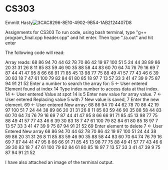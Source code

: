 # CS303
Emmitt Hasty![3CAC8296-8E10-4902-9B54-1AB2124407D8](https://user-images.githubusercontent.com/112575799/191616133-605006ed-69ff-4502-9dde-f240e38e751c.jpeg)

Assignments for CS303
To run code, using bash terminal, type "g++ program_final.cpp header.cpp" and hit enter.
Then type "./a.out" and hit enter

The following code will read:

Array reads:  68 86 94 70 44 62 78 70 86 42 19 97 100 51 5 24 44 38 89 86 20 31 31 26 8 11 85 83 59 46 90 35 88 58 44 83 60 70 64 74 76 79 16 69 7 87 44 41 47 95 8 66 66 91 71 85 45 13 98 77 75 88 49 41 57 77 43 46 6 39 30 83 18 7 47 61 100 79 82 84 61 80 85 18 97 7 13 57 33 3 41 47 39 9 75 87 94 91 21 52
Enter a number to search the array for: 5 <- User entered
Element found at index 14
Type index number to access data at that index.
14 <- User entered
Value at spot 14 is 5
Enter new value for array value.
7 <- User entered
Replacing value 5 with 7
New value is saved, 7
Enter the new element.
69 <- User entered
New array:
68 86 94 70 44 62 78 70 86 42 19 97 100 51 7 24 44 38 89 86 20 31 31 26 8 11 85 83 59 46 90 35 88 58 44 83 60 70 64 74 76 79 16 69 7 87 44 41 47 95 8 66 66 91 71 85 45 13 98 77 75 88 49 41 57 77 43 46 6 39 30 83 18 7 47 61 100 79 82 84 61 80 85 18 97 7 13 57 33 3 41 47 39 9 75 87 94 91 21 52 69 
Enter element to delete
7 <- User Entered
New array
68 86 94 70 44 62 78 70 86 42 19 97 100 51 24 44 38 89 86 20 31 31 26 8 11 85 83 59 46 90 35 88 58 44 83 60 70 64 74 76 79 16 69 7 87 44 41 47 95 8 66 66 91 71 85 45 13 98 77 75 88 49 41 57 77 43 46 6 39 30 83 18 7 47 61 100 79 82 84 61 80 85 18 97 7 13 57 33 3 41 47 39 9 75 87 94 91 21 52

I have also attached an image of the terminal output.
